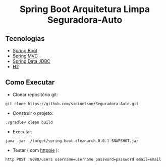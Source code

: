 <h1 align="center">
  Spring Boot Arquitetura Limpa Seguradora-Auto
</h1>

## Tecnologias

- [Spring Boot](https://spring.io/projects/spring-boot)
- [Spring MVC](https://docs.spring.io/spring-framework/reference/web/webmvc.html)
- [Spring Data JDBC](https://spring.io/projects/spring-data-jdbc)
- [H2](https://www.h2database.com)

## Como Executar

- Clonar repositório git:
```
git clone https://github.com/sidinelson/Seguradora-Auto.git
```
- Construir o projeto:
```
./gradlew clean build
```
- Executar:
```
java -jar ./target/spring-boot-cleanarch-0.0.1-SNAPSHOT.jar
```
- Testar ( com [httppie](https://httpie.io) ):
```
http POST :8080/users username=username password=password email=email
